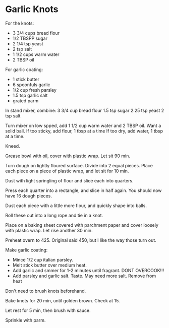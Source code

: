 # Garlic Knots
For the knots:
* 3 3/4 cups bread flour
* 1/2 TBSPP sugar
* 2 1/4 tsp yeast
* 2 tsp salt
* 1 1/2 cups warm water
* 2 TBSP oil

For garlic coating:
* 1 stick butter
* 6 spoonfuls garlic
* 1/2 cup fresh parsley
* 1.5 tsp garlic salt
* grated parm

In stand mixer, combine:
3 3/4 cup bread flour
1.5 tsp sugar
2.25 tsp yeast
2 tsp salt

Turn mixer on low spped, add 1 1/2 cup warm water and 2 TBSP oil.
Want a solid ball. 
If too sticky, add flour, 1 tbsp at a time
If too dry, add water, 1 tbsp at a time.

Kneed.

Grease bowl with oil, cover with plastic wrap.  Let sit 90 min.

Turn dough on lightly floured surface.  Divide into 2 equal pieces.  Place each piece on a piece of plastic wrap, and let sit for 10 min.

Dust with light springling of flour and slice each into quarters.

Press each quarter into a rectangle, and slice in half again. You should now have 16 dough pieces.

Dust each piece with a little more flour, and quickly shape into balls.

Roll these out into a long rope and tie in a knot.  

Place on a baking sheet covered with parchment paper and cover loosely with plastic wrap.  Let rise another 30 min.

Preheat overn to 425. Original said 450, but I like the way those turn out. 

Make garlic coating:
* Mince 1/2 cup italian parsley.
* Melt stick butter over medium heat.  
* Add garlic and smmer for 1-2 minutes until fragrant.  DONT OVERCOOK!!!
* Add parsley and garlic salt.  Taste.  May need more salt.  Remove from heat

Don't need to brush knots beforehand.

Bake knots for 20 min, until golden brown.  Check at 15.  

Let rest for 5 min, then brush with sauce.

Sprinkle with parm.


